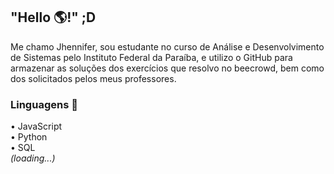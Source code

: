 ## "Hello 🌎!" ;D

Me chamo Jhennifer, sou estudante no curso de Análise e Desenvolvimento de Sistemas pelo Instituto Federal da Paraíba, e utilizo o GitHub para armazenar as soluções dos exercícios que resolvo no beecrowd, bem como dos solicitados pelos meus professores.

### Linguagens 🎒
                                                                                                                                        
• JavaScript                                                                                                                                                                   
• Python                                                                                                                                                                       
• SQL                                                                                                                                                         
_(loading...)_
<!--
**JhenniferK/JhenniferK** is a ✨ _special_ ✨ repository because its `README.md` (this file) appears on your GitHub profile.


